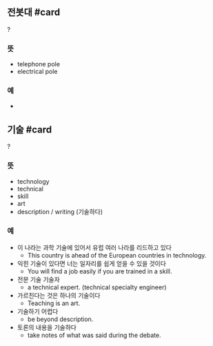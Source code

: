 ## 전봇대 #card
?
### 뜻
- telephone pole
- electrical pole
### 예
-
<!--SR:!2024-12-27,5,230-->

## 기술 #card
?
### 뜻
- technology
- technical
- skill
- art
- description / writing (기술하다)
### 예
- 이 나라는 과학 기술에 있어서 유럽 여러 나라를 리드하고 있다
	- This country is ahead of the European countries in technology.
- 익힌 기술이 있다면 너는 일자리를 쉽게 얻을 수 있을 것이다
	- You will find a job easily if you are trained in a skill.
- 전문 기술 기술자
	- a technical expert. (technical specialty engineer)
- 가르친다는 것은 하나의 기술이다
	- Teaching is an art.
- 기술하기 어렵다
	- be beyond description.
- 토론의 내용을 기술하다
	- take notes of what was said during the debate.
<!--SR:!2024-12-30,9,250-->

